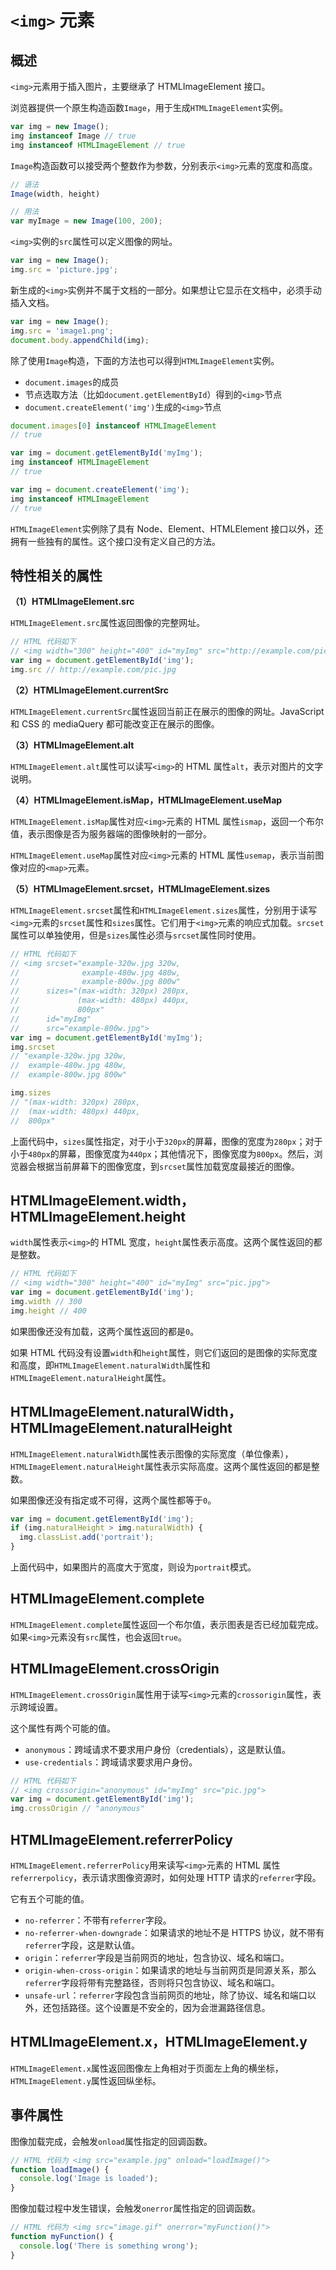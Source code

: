 # `<img>` 元素

## 概述

`<img>`元素用于插入图片，主要继承了 HTMLImageElement 接口。

浏览器提供一个原生构造函数`Image`，用于生成`HTMLImageElement`实例。

```javascript
var img = new Image();
img instanceof Image // true
img instanceof HTMLImageElement // true
```

`Image`构造函数可以接受两个整数作为参数，分别表示`<img>`元素的宽度和高度。

```javascript
// 语法
Image(width, height)

// 用法
var myImage = new Image(100, 200);
```

`<img>`实例的`src`属性可以定义图像的网址。

```javascript
var img = new Image();
img.src = 'picture.jpg';
```

新生成的`<img>`实例并不属于文档的一部分。如果想让它显示在文档中，必须手动插入文档。

```javascript
var img = new Image();
img.src = 'image1.png';
document.body.appendChild(img);
```

除了使用`Image`构造，下面的方法也可以得到`HTMLImageElement`实例。

- `document.images`的成员
- 节点选取方法（比如`document.getElementById`）得到的`<img>`节点
- `document.createElement('img')`生成的`<img>`节点

```javascript
document.images[0] instanceof HTMLImageElement
// true

var img = document.getElementById('myImg');
img instanceof HTMLImageElement
// true

var img = document.createElement('img');
img instanceof HTMLImageElement
// true
```

`HTMLImageElement`实例除了具有 Node、Element、HTMLElement 接口以外，还拥有一些独有的属性。这个接口没有定义自己的方法。

## 特性相关的属性

**（1）HTMLImageElement.src**

`HTMLImageElement.src`属性返回图像的完整网址。

```javascript
// HTML 代码如下
// <img width="300" height="400" id="myImg" src="http://example.com/pic.jpg">
var img = document.getElementById('img');
img.src // http://example.com/pic.jpg
```

**（2）HTMLImageElement.currentSrc**

`HTMLImageElement.currentSrc`属性返回当前正在展示的图像的网址。JavaScript 和 CSS 的 mediaQuery 都可能改变正在展示的图像。

**（3）HTMLImageElement.alt**

`HTMLImageElement.alt`属性可以读写`<img>`的 HTML 属性`alt`，表示对图片的文字说明。

**（4）HTMLImageElement.isMap，HTMLImageElement.useMap**

`HTMLImageElement.isMap`属性对应`<img>`元素的 HTML 属性`ismap`，返回一个布尔值，表示图像是否为服务器端的图像映射的一部分。

`HTMLImageElement.useMap`属性对应`<img>`元素的 HTML 属性`usemap`，表示当前图像对应的`<map>`元素。

**（5）HTMLImageElement.srcset，HTMLImageElement.sizes**

`HTMLImageElement.srcset`属性和`HTMLImageElement.sizes`属性，分别用于读写`<img>`元素的`srcset`属性和`sizes`属性。它们用于`<img>`元素的响应式加载。`srcset`属性可以单独使用，但是`sizes`属性必须与`srcset`属性同时使用。

```javascript
// HTML 代码如下
// <img srcset="example-320w.jpg 320w,
//              example-480w.jpg 480w,
//              example-800w.jpg 800w"
//      sizes="(max-width: 320px) 280px,
//             (max-width: 480px) 440px,
//             800px"
//      id="myImg"
//      src="example-800w.jpg">
var img = document.getElementById('myImg');
img.srcset
// "example-320w.jpg 320w,
//  example-480w.jpg 480w,
//  example-800w.jpg 800w"

img.sizes
// "(max-width: 320px) 280px,
//  (max-width: 480px) 440px,
//  800px"
```

上面代码中，`sizes`属性指定，对于小于`320px`的屏幕，图像的宽度为`280px`；对于小于`480px`的屏幕，图像宽度为`440px`；其他情况下，图像宽度为`800px`。然后，浏览器会根据当前屏幕下的图像宽度，到`srcset`属性加载宽度最接近的图像。

## HTMLImageElement.width，HTMLImageElement.height

`width`属性表示`<img>`的 HTML 宽度，`height`属性表示高度。这两个属性返回的都是整数。

```javascript
// HTML 代码如下
// <img width="300" height="400" id="myImg" src="pic.jpg">
var img = document.getElementById('img');
img.width // 300
img.height // 400
```

如果图像还没有加载，这两个属性返回的都是`0`。

如果 HTML 代码没有设置`width`和`height`属性，则它们返回的是图像的实际宽度和高度，即`HTMLImageElement.naturalWidth`属性和`HTMLImageElement.naturalHeight`属性。

## HTMLImageElement.naturalWidth，HTMLImageElement.naturalHeight

`HTMLImageElement.naturalWidth`属性表示图像的实际宽度（单位像素），`HTMLImageElement.naturalHeight`属性表示实际高度。这两个属性返回的都是整数。

如果图像还没有指定或不可得，这两个属性都等于`0`。

```javascript
var img = document.getElementById('img');
if (img.naturalHeight > img.naturalWidth) {
  img.classList.add('portrait');
}
```

上面代码中，如果图片的高度大于宽度，则设为`portrait`模式。

## HTMLImageElement.complete

`HTMLImageElement.complete`属性返回一个布尔值，表示图表是否已经加载完成。如果`<img>`元素没有`src`属性，也会返回`true`。

## HTMLImageElement.crossOrigin

`HTMLImageElement.crossOrigin`属性用于读写`<img>`元素的`crossorigin`属性，表示跨域设置。

这个属性有两个可能的值。

- `anonymous`：跨域请求不要求用户身份（credentials），这是默认值。
- `use-credentials`：跨域请求要求用户身份。

```javascript
// HTML 代码如下
// <img crossorigin="anonymous" id="myImg" src="pic.jpg">
var img = document.getElementById('img');
img.crossOrigin // "anonymous"
```

## HTMLImageElement.referrerPolicy

`HTMLImageElement.referrerPolicy`用来读写`<img>`元素的 HTML 属性`referrerpolicy`，表示请求图像资源时，如何处理 HTTP 请求的`referrer`字段。

它有五个可能的值。

- `no-referrer`：不带有`referrer`字段。
- `no-referrer-when-downgrade`：如果请求的地址不是 HTTPS 协议，就不带有`referrer`字段，这是默认值。
- `origin`：`referrer`字段是当前网页的地址，包含协议、域名和端口。
- `origin-when-cross-origin`：如果请求的地址与当前网页是同源关系，那么`referrer`字段将带有完整路径，否则将只包含协议、域名和端口。
- `unsafe-url`：`referrer`字段包含当前网页的地址，除了协议、域名和端口以外，还包括路径。这个设置是不安全的，因为会泄漏路径信息。

## HTMLImageElement.x，HTMLImageElement.y

`HTMLImageElement.x`属性返回图像左上角相对于页面左上角的横坐标，`HTMLImageElement.y`属性返回纵坐标。

## 事件属性

图像加载完成，会触发`onload`属性指定的回调函数。

```javascript
// HTML 代码为 <img src="example.jpg" onload="loadImage()">
function loadImage() {
  console.log('Image is loaded');
}
```

图像加载过程中发生错误，会触发`onerror`属性指定的回调函数。

```javascript
// HTML 代码为 <img src="image.gif" onerror="myFunction()">
function myFunction() {
  console.log('There is something wrong');
}
```
